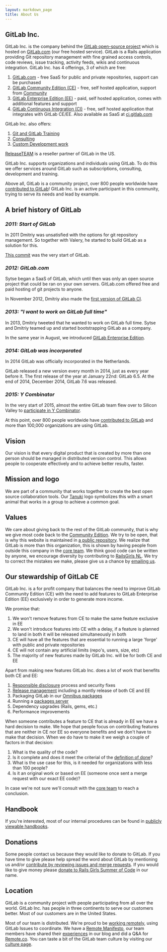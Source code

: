 ```yaml
---
layout: markdown_page
title: About Us
---
```


## GitLab Inc.

GitLab Inc. is the company behind the [GitLab open-source project](https://gitlab.com/gitlab-org/gitlab-ce/)
which is hosted on [GitLab.com](https://gitlab.com) (our free hosted service).
GitLab is a Rails application providing Git repository management with fine grained
access controls, code reviews, issue tracking, activity feeds, wikis and continuous integration.
GitLab Inc. has 4 offerings, 3 of which are free:

1. [GitLab.com](https://about.gitlab.com/gitlab-com/) - free SaaS for public and private repositories, support can be purchased
1. [GitLab Community Edition (CE)](https://about.gitlab.com/features/#community) - free, self hosted application, support from [Community](https://about.gitlab.com/getting-help/)
1. [GitLab Enterprise Edition (EE)](https://about.gitlab.com/pricing/) - paid, self hosted application, comes with additional features and support
1. [GitLab Continuous Integration (CI)](https://about.gitlab.com/gitlab-ci/) - free, self hosted application that integrates with GitLab CE/EE. Also available as SaaS at [ci.gitlab.com](https://ci.gitlab.com)

GitLab Inc. also offers:

1. [Git and GitLab Training](https://about.gitlab.com/training/)
1. [Consulting](https://about.gitlab.com/consultancy/)
1. [Custom Development work](https://about.gitlab.com/development/)

[ReleaseTEAM](http://www.releaseteam.com) is a reseller partner of GitLab in the US.

GitLab Inc. supports organizations and individuals using GitLab.
To do this we offer services around GitLab such as subscriptions, consulting, development and training.

Above all, GitLab is a community project, over 800 people worldwide have [contributed to GitLab]!
GitLab Inc. is an active participant in this community, trying to serve its needs and lead by example.


## A brief history of GitLab

### _2011: Start of GitLab_

In 2011 Dmitriy was unsatisfied with the options for git repository management.
So together with Valery, he started to build GitLab as a solution for this.

[This commit] was the very start of GitLab.

### _2012: GitLab.com_

Sytse began a SaaS of GitLab, which until then was only an open source project
that could be ran on your own servers. GitLab.com offered free and paid hosting
of git projects to anyone.

In November 2012, Dmitriy also made the [first version of GitLab CI].

### _2013: "I want to work on GitLab full time"_

In 2013, Dmitriy tweeted that he wanted to work on GitLab full time.
Sytse and Dmitriy teamed up and started bootstrapping GitLab as a company.

In the same year in August, we introduced [GitLab Enterprise Edition].

### _2014: GitLab was incorporated_

In 2014 GitLab was officially incorporated in the Netherlands.

GitLab released a new version every month in 2014, just as every year before it.
The first release of the year at January 22nd: GitLab 6.5. At the end of 2014, December 2014, GitLab
7.6 was released.

### _2015: Y Combinator_

In the very start of 2015, almost the entire GitLab team flew over to Silicon
Valley to [participate in Y Combinator].

At this point, over 800 people worldwide have [contributed to GitLab] and more
than 100,000 organizations are using GitLab.

## Vision
Our vision is that every digital product that is created by more than one person
should be managed in distributed version control.
This allows people to cooperate effectively and to achieve better results, faster.

## Mission and logo
We are part of a community that works together to create the best open source collaboration tools.
Our <a href="https://en.wikipedia.org/wiki/Japanese_raccoon_dog">Tanuki</a> logo 
symbolizes this with a smart animal that works in a group to achieve a common goal.

## Values
We care about giving back to the rest of the GitLab community, that is why we 
give most code back to the <a href="https://gitlab.com/gitlab-org/gitlab-ce/">Community Edition</a>.
We try to be open, that is why this website is maintained in <a href="https://gitlab.com/gitlab-com/www-gitlab-com/">a public repository</a>.
We realize that GitLab is more than this organization, this is shown by having 
people from outside this company in the <a href="https://www.gitlab.com/core-team/">core team</a>.
We think good code can be written by anyone, we encourage diversity by contributing to <a href="http://railsgirls.nl/">RailsGirls NL</a>.
We try to correct the mistakes we make, please give us a chance by <a href="mailto:contact@gitlab.com">emailing us</a>.

## Our stewardship of GitLab CE<a name="stewardship"></a><a name="our-stewardship-of-gitlab-ce"></a>

GitLab Inc. is a for profit company that balances the need to improve
GitLab Community Edition (CE) with the need to add features to GitLab
Enterprise Edition (EE) exclusively in order to generate more income.

We promise that:

1. We won't remove features from CE to make the same feature exclusive in EE
1. We won't introduce features into CE with a delay, if a feature is planned to land in both it will be released simultaneously in both
1. CE will have all the features that are essential to running a large 'forge' with public and private repositories
1. CE will not contain any artificial limits (repo's, users, size, etc)
1. The majority of new features made by GitLab Inc. will be for both CE and EE

Apart from making new features GitLab Inc. does a lot of work that benefits both CE and EE:

1. [Responsible disclosure](https://about.gitlab.com/disclosure/) process and security fixes
1. [Release management](http://doc.gitlab.com/ce/release/README.html) including a montly release of both CE and EE
1. Packaging GitLab in our [Omnibus packages](https://gitlab.com/gitlab-org/omnibus-gitlab)
1. Running a [packages server](https://packages.gitlab.com/gitlab/)
1. Dependency upgrades (Rails, gems, etc.)
1. Performance improvements

When someone contributes a feature to CE that is already in EE we have a hard decision to make.
We hope that people focus on contributing features that are neither in CE nor EE so everyone benefits and we don't have to make that decision.
When we do have to make it we weigh a couple of factors in that decision:

1. What is the quality of the code?
1. Is it complete and does it meet the criterial of the [definition of done](https://gitlab.com/gitlab-org/gitlab-ce/blob/master/CONTRIBUTING.md#definition-of-done)?
1. What is the use case for this, is it needed for organizations with less than 100 people?
1. Is it an original work or based on EE (someone once sent a merge request with our exact EE code)?

In case we're not sure we'll consult with the [core team](https://about.gitlab.com/core-team/) to reach a conclusion.

## Handbook
If you're interested, most of our internal procedures can be found in <a href="/handbook">publicly viewable handbooks</a>.

## Donations
Some people contact us because they would like to donate to GitLab.
If you have time to give please help spread the word about GitLab by mentioning us and/or <a href="https://gitlab.com/gitlab-org/gitlab-ce/blob/master/CONTRIBUTING.md">contribute by reviewing issues and merge requests</a>.
If you would like to give money please <a href="http://railsgirlssummerofcode.org/campaign/">donate to Rails Girls Summer of Code</a> in our name.

## Location
GitLab is a community project with people participating from all over the world.
GitLab Inc. has people in three continents to serve our customers better.
Most of our customers are in the United States.

Most of our team is distributed. We're proud to be [working remotely](https://about.gitlab.com/2014/07/03/how-gitlab-works-remotely/), 
using GitLab Issues to coordinate. We have a [Remote Manifesto](https://about.gitlab.com/2015/04/08/the-remote-manifesto/), 
our team members have shared their [experiences](https://about.gitlab.com/2015/06/17/highlights-to-my-first-remote-job/) 
in our blog and did a Q&A for [Remote.co](https://remote.co/company/gitlab/). You can taste a bit of the GitLab team culture by visiting 
our <a href="https://about.gitlab.com/culture/">culture page</a>.


[This commit]: https://gitlab.com/gitlab-org/gitlab-ce/commit/0f43e98ef8c2da8908b1107f75b67cda2572c2c4
[first version of GitLab CI]: https://gitlab.com/gitlab-org/gitlab-ci/commit/52cd500ee64a4a82b9ff6752ee85028cd419fcbe
[GitLab Enterprise Edition]: https://about.gitlab.com/2013/08/22/introducing-gitlab-6-0-enterprise-edition/
[participate in Y Combinator]: https://about.gitlab.com/2015/03/04/gitlab-is-part-of-the-y-combinator-family/
[contributed to GitLab]: http://contributors.gitlab.com/